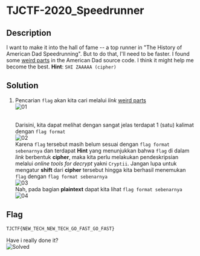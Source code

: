 # TJCTF-2020_Speedrunner
## Description
I want to make it into the hall of fame -- a top runner in "The History of American Dad Speedrunning". But to do that, I'll need to be faster. I found some [weird parts](https://static.tjctf.org/6e61ec43e56cff1441f4cef46594bf75869a2c66cb47e86699e36577fbc746ff_encoded.txt) in the American Dad source code. I think it might help me become the best.
__Hint__: ```SHI ZAAAAA (cipher)```

## Solution
1. Pencarian ```flag``` akan kita cari melalui _link_ [weird parts](https://static.tjctf.org/6e61ec43e56cff1441f4cef46594bf75869a2c66cb47e86699e36577fbc746ff_encoded.txt) <br>
![01](https://user-images.githubusercontent.com/49342639/83008117-dfb7c280-a03e-11ea-94ce-8cbc713effda.PNG)

	<br>Darisini, kita dapat melihat dengan sangat jelas terdapat 1 (satu) kalimat dengan ```flag format``` <br>
![02](https://user-images.githubusercontent.com/49342639/83008336-36250100-a03f-11ea-8d53-bbf033ecb9d8.PNG)
	<br>Karena ```flag``` tersebut masih belum sesuai dengan ```flag format sebenarnya``` dan terdapat __Hint__ yang menunjukkan bahwa ```flag``` di dalam _link_ berbentuk __cipher__, maka kita perlu melakukan pendeskripsian melalui _online tools for decrypt_ yakni ```Cryptii```. Jangan lupa untuk mengatur __shift__ dari __cipher__ tersebut hingga kita berhasil menemukan ```flag``` dengan ```flag format sebenarnya```<br>
	![03](https://user-images.githubusercontent.com/49342639/83009437-f8c17300-a040-11ea-8d71-e9bf7b1f957b.PNG)
	<br>Nah, pada bagian __plaintext__ dapat kita lihat ```flag format sebenarnya``` <br>
	![04](https://user-images.githubusercontent.com/49342639/83009719-5bb30a00-a041-11ea-9ead-e0639e26d230.PNG)
	
## Flag
```html
TJCTF{NEW_TECH_NEW_TECH_GO_FAST_GO_FAST}
```
Have i really done it? <br>
![Solved](https://user-images.githubusercontent.com/49342639/83009896-a765b380-a041-11ea-93d2-6f9c4477367f.PNG)
